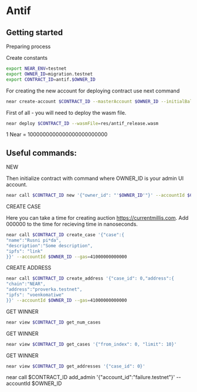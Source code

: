 # Antif

## Getting started

Preparing process

Create constants
```bash
export NEAR_ENV=testnet
export OWNER_ID=migration.testnet
export CONTRACT_ID=antif.$OWNER_ID
```

For creating the new account for deploying contract use next command 

```bash
near create-account $CONTRACT_ID --masterAccount $OWNER_ID --initialBalance 10
```

First of all - you will need to deploy the wasm file.
```bash
near deploy $CONTRACT_ID --wasmFile=res/antif_release.wasm
```

1 Near = 1000000000000000000000000

## Useful commands:

NEW

Then initialize contract with command where OWNER_ID is your admin UI account.

```bash
near call $CONTRACT_ID new '{"owner_id": "'$OWNER_ID'"}' --accountId $CONTRACT_ID
```


CREATE CASE

Here you can take a time for creating auction https://currentmillis.com.
Add 000000 to the time for recieving time in nanoseconds.
```bash
near call $CONTRACT_ID create_case '{"case":{
"name":"Rusni pi*da",
"description":"Some description",
"ipfs": "link"
}}' --accountId $OWNER_ID --gas=41000000000000
```

CREATE ADDRESS
```bash
near call $CONTRACT_ID create_address '{"case_id": 0,"address":{
"chain":"NEAR",
"address":"proverka.testnet",
"ipfs": "voenkomatiwe"
}}' --accountId $OWNER_ID --gas=41000000000000
```

GET WINNER
```bash
near view $CONTRACT_ID get_num_cases
```

GET WINNER
```bash
near view $CONTRACT_ID get_cases '{"from_index": 0, "limit": 10}'
```

GET WINNER
```bash
near view $CONTRACT_ID get_addresses '{"case_id": 0}'
```

near call $CONTRACT_ID add_admin '{"account_id":"failure.testnet"}' --accountId $OWNER_ID